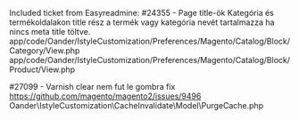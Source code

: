 Included ticket from Easyreadmine:
#24355 - Page title-ök
Kategória és termékoldalakon title rész a termék vagy kategória nevét tartalmazza ha nincs meta title töltve.
app/code/Oander/IstyleCustomization/Preferences/Magento/Catalog/Block/Category/View.php
app/code/Oander/IstyleCustomization/Preferences/Magento/Catalog/Block/Product/View.php

#27099 - Varnish clear nem fut le gombra fix
https://github.com/magento/magento2/issues/9496
Oander\IstyleCustomization\CacheInvalidate\Model\PurgeCache.php